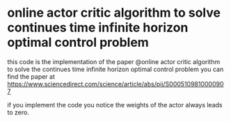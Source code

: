 # online actor critic algorithm to solve continues time infinite horizon optimal control problem
this code is the implementation of the paper @online actor critic algorithm to solve the continues time infinite horizon optimal control problem 
you can find the paper at https://www.sciencedirect.com/science/article/abs/pii/S0005109810000907

if you implement the code you notice the weights of the actor always leads to zero. 

